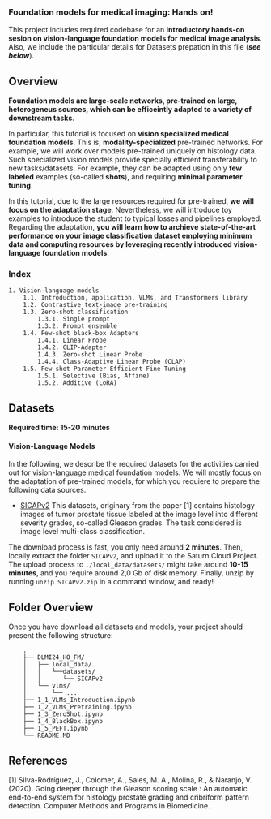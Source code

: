 ### Foundation models for medical imaging: Hands on!

This project includes required codebase for an **introductory hands-on sesion on vision-language foundation models for medical image analysis**. Also, we include the particular details for Datasets prepation in this file (***see below***).

## Overview

**Foundation models are large-scale networks, pre-trained on large, heterogeneus sources, which can be efficeintly adapted to a variety of downstream tasks**.

In particular, this tutorial is focused on **vision specialized medical foundation models**. This is, **modality-specialized** pre-trained networks. For example, we will work over models pre-trained uniquely on histology data. Such specialized vision models provide specially efficient transferability to new tasks/datasets. For example, they can be adapted using only **few labeled** examples (so-called **shots**), and requiring **minimal parameter tuning**.

In this tutorial, due to the large resources required for pre-trained, **we will focus on the adaptation stage**. Nevertheless, we will introduce toy examples to introduce the student to typical losses and pipelines employed. Regarding the adaptation, **you will learn how to archieve state-of-the-art performance on your image classification dataset employing minimum data and computing resources by leveraging recently introduced vision-language foundation models**. 

### Index

    1. Vision-language models
        1.1. Introduction, application, VLMs, and Transformers library
        1.2. Contrastive text-image pre-training
        1.3. Zero-shot classification
            1.3.1. Single prompt
            1.3.2. Prompt ensemble
        1.4. Few-shot black-box Adapters
            1.4.1. Linear Probe
            1.4.2. CLIP-Adapter
            1.4.3. Zero-shot Linear Probe
            1.4.4. Class-Adaptive Linear Probe (CLAP)
        1.5. Few-shot Parameter-Efficient Fine-Tuning
            1.5.1. Selective (Bias, Affine)
            1.5.2. Additive (LoRA)

## Datasets 

**Required time: 15-20 minutes**
​
#### Vision-Language Models 

In the following, we describe the required datasets for the activities carried out for vision-language medical foundation models. We will mostly focus on the adaptation of pre-trained models, for which you requiere to prepare the following data sources.
​
- [SICAPv2](https://data.mendeley.com/datasets/9xxm58dvs3/2) This datasets, originary from the paper [1] contains histology images of tumor prostate tissue labeled at the image level into different severity grades, so-called Gleason grades. The task considered is image level multi-class classification.

The download process is fast, you only need around **2 minutes**. Then, locally extract the folder `SICAPv2`, and upload it to the Saturn Cloud Project. The upload process to `./local_data/datasets/` might take around **10-15 minutes**, and you require around 2,0 Gb of disk memory. Finally, unzip by running `unzip SICAPv2.zip` in a command window, and ready!
​

## Folder Overview


Once you have download all datasets and models, your project should present the following structure:

```
    .
    ├── DLMI24_HO_FM/
    │   ├── local_data/
    │   │   └──datasets/
    │   │      └── SICAPv2
    │   └── vlms/
    │       └── ...
    ├── 1_1_VLMs_Introduction.ipynb
    ├── 1_2_VLMs_Pretraining.ipynb
    ├── 1_3_ZeroShot.ipynb
    ├── 1_4_BlackBox.ipynb
    ├── 1_5_PEFT.ipynb
    └── README.MD
```

## References


[1] Silva-Rodríguez, J., Colomer, A., Sales, M. A., Molina, R., & Naranjo, V. (2020). Going deeper through the Gleason scoring scale : An automatic end-to-end system for histology prostate grading and cribriform pattern detection. Computer Methods and Programs in Biomedicine.
